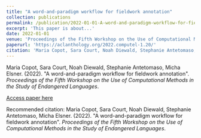 ```yaml
---
title: "A word-and-paradigm workflow for fieldwork annotation"
collection: publications
permalink: /publication/2022-01-01-A-word-and-paradigm-workflow-for-fieldwork-annotat
excerpt: 'This paper is about...'
date: 2022-01-01
venue: 'Proceedings of the Fifth Workshop on the Use of Computational Methods in the Study of Endangered Languages'
paperurl: 'https://aclanthology.org/2022.computel-1.20/'
citation: 'Maria Copot, Sara Court, Noah Diewald, Stephanie Antetomaso, Micha Elsner. (2022). &quot;A word-and-paradigm workflow for fieldwork annotation&quot;. <i>Proceedings of the Fifth Workshop on the Use of Computational Methods in the Study of Endangered Languages</i>.'
---
```


Maria Copot, Sara Court, Noah Diewald, Stephanie Antetomaso, Micha Elsner. (2022). "A word-and-paradigm workflow for fieldwork annotation". <i>Proceedings of the Fifth Workshop on the Use of Computational Methods in the Study of Endangered Languages</i>.

[Access paper here](https://aclanthology.org/2022.computel-1.20/)

Recommended citation: Maria Copot, Sara Court, Noah Diewald, Stephanie Antetomaso, Micha Elsner. (2022). "A word-and-paradigm workflow for fieldwork annotation". <i>Proceedings of the Fifth Workshop on the Use of Computational Methods in the Study of Endangered Languages</i>.
